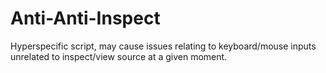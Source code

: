 # Anti-Anti-Inspect
Hyperspecific script, may cause issues relating to keyboard/mouse inputs unrelated to inspect/view source at a given moment.

